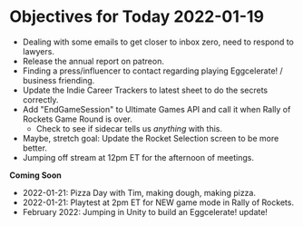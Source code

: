 # Objectives for Today 2022-01-19

- Dealing with some emails to get closer to inbox zero, need to respond to lawyers.
- Release the annual report on patreon.
- Finding a press/influencer to contact regarding playing Eggcelerate! / business friending.
- Update the Indie Career Trackers to latest sheet to do the secrets correctly.
- Add "EndGameSession" to Ultimate Games API and call it when Rally of Rockets Game Round is over.
  - Check to see if sidecar tells us _anything_ with this.
- Maybe, stretch goal: Update the Rocket Selection screen to be more better.
- Jumping off stream at 12pm ET for the afternoon of meetings.

**Coming Soon**

- 2022-01-21: Pizza Day with Tim, making dough, making pizza.
- 2022-01-21: Playtest at 2pm ET for NEW game mode in Rally of Rockets.
- February 2022: Jumping in Unity to build an Eggcelerate! update!
